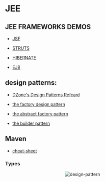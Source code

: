 # JEE

## JEE FRAMEWORKS DEMOS

* [JSF](https://github.com/ilkou/jsf-demo)

* [STRUTS](https://github.com/ilkou/struts-demo)

* [HIBERNATE](https://github.com/ilkou/hibernate-demo)

* [EJB](https://github.com/ilkou/ejb-demo)

## design patterns:

* [DZone's Design Patterns Refcard](https://dzone.com/refcardz/design-patterns)

* [the factory design pattern](https://dzone.com/articles/the-factory-design-pattern)

* [the abstract factory pattern](https://dzone.com/articles/abstract-factory-design-pattern)

* [the builder pattern](https://dzone.com/articles/design-patterns-the-builder-pattern)

## Maven

* [cheat-sheet](https://www.journaldev.com/33645/maven-commands-options-cheat-sheet#12-mvn-test)

### Types

<div align="center"><div align="center">

![design-pattern](https://github.com/ilkou/JEE-TPs/tree/main/resources/Design-Patterns-in-Java.png "design-pattern")

</div>

